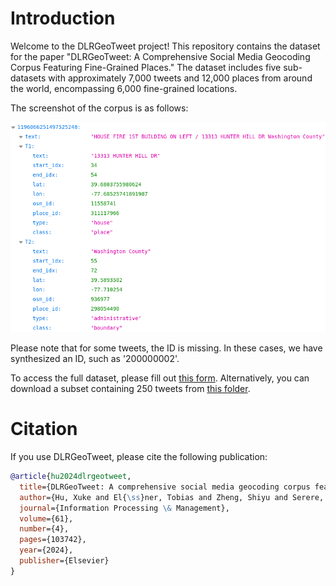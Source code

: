 
# Introduction

Welcome to the DLRGeoTweet project! This repository contains the dataset for the paper "DLRGeoTweet: A Comprehensive Social Media Geocoding Corpus Featuring Fine-Grained Places." The dataset includes five sub-datasets with approximately 7,000 tweets and 12,000 places from around the world, encompassing 6,000 fine-grained locations.

The screenshot of the corpus is as follows:
<p align="center">
 <img src="figure/sample.png" width="700" >
</p>


Please note that for some tweets, the ID is missing. In these cases, we have synthesized an ID, such as '200000002'.

To access the full dataset, please fill out [this form](#). Alternatively, you can download a subset containing 250 tweets from [this folder](https://drive.google.com/drive/folders/1nMDdxGi8qB-Q-JXt4NvOuNSjkb4YGEcg?usp=sharing).

# Citation

If you use DLRGeoTweet, please cite the following publication:

```bibtex
@article{hu2024dlrgeotweet,
  title={DLRGeoTweet: A comprehensive social media geocoding corpus featuring fine-grained places},
  author={Hu, Xuke and El{\ss}ner, Tobias and Zheng, Shiyu and Serere, Helen Ngonidzashe and Kersten, Jens and Klan, Friederike and Qiu, Qinjun},
  journal={Information Processing \& Management},
  volume={61},
  number={4},
  pages={103742},
  year={2024},
  publisher={Elsevier}
}
```


